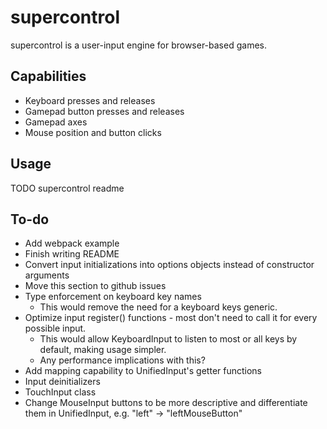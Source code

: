 # supercontrol

supercontrol is a user-input engine for browser-based games.

## Capabilities

- Keyboard presses and releases
- Gamepad button presses and releases
- Gamepad axes
- Mouse position and button clicks

## Usage

TODO supercontrol readme

## To-do

- Add webpack example
- Finish writing README
- Convert input initializations into options objects instead of constructor arguments
- Move this section to github issues
- Type enforcement on keyboard key names
    - This would remove the need for a keyboard keys generic.
- Optimize input register() functions - most don't need to call it for every possible input.
    - This would allow KeyboardInput to listen to most or all keys by default, making usage simpler.
    - Any performance implications with this?
- Add mapping capability to UnifiedInput's getter functions
- Input deinitializers
- TouchInput class
- Change MouseInput buttons to be more descriptive and differentiate them in UnifiedInput, e.g. "left" -> "leftMouseButton"